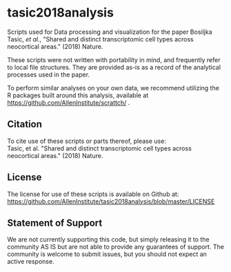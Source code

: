 # tasic2018analysis

Scripts used for Data processing and visualization for the paper Bosiljka Tasic, *et al.*, "Shared and distinct transcriptomic cell types across neocortical areas." (2018) Nature.  

These scripts were not written with portability in mind, and frequently refer to local file structures. They are provided as-is as a record of the analytical processes used in the paper.  

To perform similar analyses on your own data, we recommend utilizing the R packages built around this analysis, available at   https://github.com/AllenInstitute/scrattch/ .

## Citation

To cite use of these scripts or parts thereof, please use:  
Tasic, et al. "Shared and distinct transcriptomic cell types across neocortical areas." (2018) Nature.  

## License

The license for use of these scripts is available on Github at: https://github.com/AllenInstitute/tasic2018analysis/blob/master/LICENSE 

## Statement of Support

We are not currently supporting this code, but simply releasing it to the community AS IS but are not able to provide any guarantees of support. The community is welcome to submit issues, but you should not expect an active response. 
